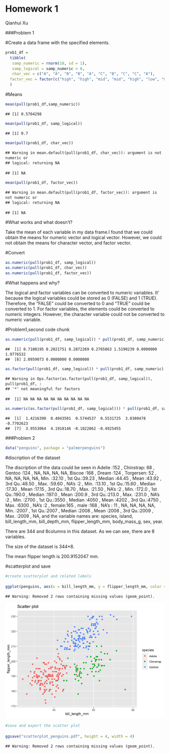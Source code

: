Homework 1
================
Qianhui Xu

\#\#\#Problem 1

\#Create a data frame with the specified elements.

``` r
prob1_df = 
  tibble(
   samp_numeric = rnorm(10, sd = 1),
   samp_logical = samp_numeric > 0,
   char_vec = c("A", "A", "B", "B", "A", "C", "B", "C", "C", "A"),
  factor_vec = factor(c("high", "high", "mid", "mid", "high", "low", "mid", "low", "low", "high"))
  )
```

\#Means

``` r
mean(pull(prob1_df,samp_numeric))
```

    ## [1] 0.5704298

``` r
mean(pull(prob1_df, samp_logical))
```

    ## [1] 0.7

``` r
mean(pull(prob1_df, char_vec))
```

    ## Warning in mean.default(pull(prob1_df, char_vec)): argument is not numeric or
    ## logical: returning NA

    ## [1] NA

``` r
mean(pull(prob1_df, factor_vec))
```

    ## Warning in mean.default(pull(prob1_df, factor_vec)): argument is not numeric or
    ## logical: returning NA

    ## [1] NA

\#What works and what doesn’t?

Take the mean of each variable in my data frame.I found that we could
obtain the means for numeric vector and logical vector. However, we
could not obtain the means for character vector, and factor vector.

\#Convert

``` r
as.numeric(pull(prob1_df, samp_logical))
as.numeric(pull(prob1_df, char_vec))
as.numeric(pull(prob1_df, factor_vec))
```

\#What happens and why?

The logical and factor variables can be converted to numeric variables.
It’ because the logical variables could be stored as 0 (FALSE) and 1
(TRUE). Therefore, the “FALSE” could be converted to 0 and “TRUE” could
be converted to 1. For factor variables, the elements could be converted
to numeric integers. However, the character variable could not be
converted to numeric variable.

\#Problem1,second code chunk

``` r
as.numeric(pull(prob1_df, samp_logical)) * pull(prob1_df, samp_numeric)
```

    ##  [1] 0.7108195 0.2021751 0.2872269 0.2765863 1.5190239 0.0000000 1.9776532
    ##  [8] 2.0959073 0.0000000 0.0000000

``` r
as.factor(pull(prob1_df, samp_logical)) * pull(prob1_df, samp_numeric)
```

    ## Warning in Ops.factor(as.factor(pull(prob1_df, samp_logical)), pull(prob1_df, :
    ## '*' not meaningful for factors

    ##  [1] NA NA NA NA NA NA NA NA NA NA

``` r
as.numeric(as.factor(pull(prob1_df, samp_logical))) * pull(prob1_df, samp_numeric)
```

    ##  [1]  1.4216390  0.4043501  0.5744537  0.5531725  3.0380478 -0.7702623
    ##  [7]  3.9553064  4.1918146 -0.1022862 -0.4925455

\#\#\#Problem 2

``` r
data("penguins", package = "palmerpenguins")
```

\#discription of the dataset

The discription of the data could be seen in Adelie :152 , Chinstrap: 68
, Gentoo :124 , NA, NA, NA, NA, Biscoe :168 , Dream :124 , Torgersen: 52
, NA, NA, NA, NA, Min. :32.10 , 1st Qu.:39.23 , Median :44.45 , Mean
:43.92 , 3rd Qu.:48.50 , Max. :59.60 , NA’s :2 , Min. :13.10 , 1st
Qu.:15.60 , Median :17.30 , Mean :17.15 , 3rd Qu.:18.70 , Max. :21.50 ,
NA’s :2 , Min. :172.0 , 1st Qu.:190.0 , Median :197.0 , Mean :200.9 ,
3rd Qu.:213.0 , Max. :231.0 , NA’s :2 , Min. :2700 , 1st Qu.:3550 ,
Median :4050 , Mean :4202 , 3rd Qu.:4750 , Max. :6300 , NA’s :2 ,
female:165 , male :168 , NA’s : 11 , NA, NA, NA, NA, Min. :2007 , 1st
Qu.:2007 , Median :2008 , Mean :2008 , 3rd Qu.:2009 , Max. :2009 , NA,
and the variable names are: species, island, bill\_length\_mm,
bill\_depth\_mm, flipper\_length\_mm, body\_mass\_g, sex, year.

There are 344 and 8columns in this dataset. As we can see, there are 8
variables.

The size of the dataset is 344\*8.

The mean flipper length is 200.9152047 mm.

\#scatterplot and save

``` r
#create scatterplot and related labels

ggplot(penguins, aes(x = bill_length_mm, y = flipper_length_mm, color = species)) + geom_point() + ggtitle("Scatter plot")
```

    ## Warning: Removed 2 rows containing missing values (geom_point).

![](P8105_hw01_q2199_files/figure-gfm/scatterplot_penguins-1.png)<!-- -->

``` r
#save and export the scatter plot

ggsave("scatterplot_penguins.pdf", height = 4, width = 4) 
```

    ## Warning: Removed 2 rows containing missing values (geom_point).
